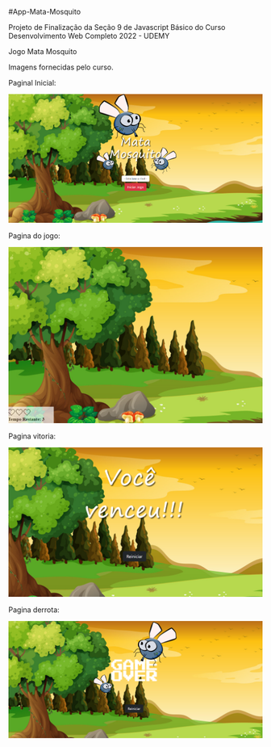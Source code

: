 #App-Mata-Mosquito

Projeto de Finalização da Seção 9 de Javascript Básico do Curso Desenvolvimento Web Completo 2022 - UDEMY

Jogo Mata Mosquito

Imagens fornecidas pelo curso.

Paginal Inicial:

![alt text](./img/pagina_inicial.png)

Pagina do jogo:

![alt text](./img/jogo.png)

Pagina vitoria:

![alt text](./img/pagina_vitoria.png)

Pagina derrota:

![alt text](./img/pagina_derrota.png)
